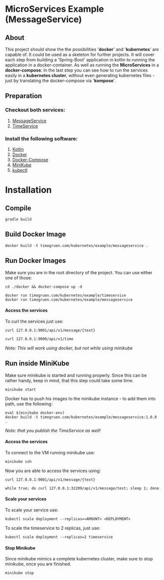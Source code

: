 # MicroServices Example (MessageService)

## About
This project should show the the possibilities '**docker**' and '**kubernetes**' are capable of. 
It could be used as a skeleton for further projects. It will cover each step from building a 'Spring-Boot' 
application in kotlin to running the application in a docker-container. As well as running the **MicroServices** in a 
**docker-compose**. In the last step you can see how to run the services easily in a **kubernetes cluster**, without 
even 
generating kubernetes files - just by translating the docker-compose via '**kompose**'.

## Preparation
### Checkout both services:

1) [MessageService](https://github.com/Lacritz/kubernetes.test.messageservice)
2) [TimeService](https://github.com/Lacritz/kubernetes.test.timeservice)

### Install the following software:
1. [Kotlin](https://kotlinlang.org/docs/tutorials/command-line.html)
2. [Docker](https://docs.docker.com/install/)
3. [Docker-Compose](https://docs.docker.com/compose/install/) 
4. [MiniKube](https://kubernetes.io/docs/tasks/tools/install-minikube/)
5. [kubectl](https://kubernetes.io/docs/tasks/tools/install-kubectl/)

# Installation

## Compile
```
gradle build
```

## Build Docker Image
```
docker build -t timogruen.com/kubernetes/example/messageservice .
```

## Run Docker Images
Make sure you are in the root directory of the project.
You can use either one of those: 
```
cd ./docker && docker-compose up -d
```
```
docker run timogruen.com/kubernetes/example/timeservice
docker run timogruen.com/kubernetes/example/messageservice
```

#### Access the services
To curl the services just use: 
```
curl 127.0.0.1:9001/api/v1/message/{text}
```
```
curl 127.0.0.1:9000/api/v1/time
```

_Note: This will work using docker, but not while using minikube_

## Run inside MiniKube
Make sure minikube is started and running properly. Since this can be rather handy, keep in mind, that this step 
could take some time.  
```
minikube start
```
Docker has to push his images to the minikube instance - to add them into path, use the following:
```
eval $(minikube docker-env)
docker build -t timogruen.com/kubernetes/example/messageservice:1.0.0 .
```
_Note: that you publish the TimeService as well!_


#### Access the services 
To connect to the VM running minikube use:
```
minikube ssh
```
Now you are able to access the services using:
```
curl 127.0.0.1:9001/api/v1/message/{text}
```
```
while true; do curl 127.0.0.1:32209/api/v1/message/test; sleep 1; done
```

#### Scale your services
To scale your service use:
```
kubectl scale deployment --replicas=<AMOUNT> <DEPLOYMENT>
```
To scale the timeservice to 2 replicas, just use:
```
kubectl scale deployment --replicas=2 timeservice
```

#### Stop Minikube
Since minikube mimics a complete kubernetes cluster, make sure to stop minikube, once you are finished.
```
minikube stop
```
